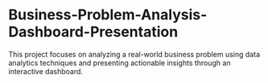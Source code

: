 # Business-Problem-Analysis-Dashboard-Presentation
This project focuses on analyzing a real-world business problem using data analytics techniques and presenting actionable insights through an interactive dashboard.
